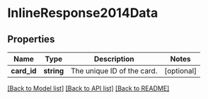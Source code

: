 # InlineResponse2014Data

## Properties
Name | Type | Description | Notes
------------ | ------------- | ------------- | -------------
**card_id** | **string** | The unique ID of the card. | [optional] 

[[Back to Model list]](../../README.md#documentation-for-models) [[Back to API list]](../../README.md#documentation-for-api-endpoints) [[Back to README]](../../README.md)

